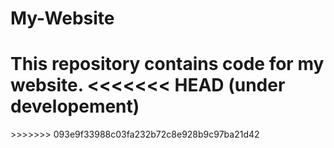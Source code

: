 # My-Website
This repository contains code for my website.
<<<<<<< HEAD
(under developement)
=======

<under developement>
>>>>>>> 093e9f33988c03fa232b72c8e928b9c97ba21d42
